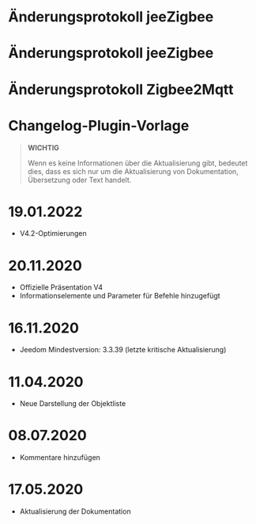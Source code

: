 # Änderungsprotokoll jeeZigbee

# Änderungsprotokoll jeeZigbee

# Änderungsprotokoll Zigbee2Mqtt

# Changelog-Plugin-Vorlage

>**WICHTIG**
>
>Wenn es keine Informationen über die Aktualisierung gibt, bedeutet dies, dass es sich nur um die Aktualisierung von Dokumentation, Übersetzung oder Text handelt.

# 19.01.2022

- V4.2-Optimierungen

# 20.11.2020

- Offizielle Präsentation V4
- Informationselemente und Parameter für Befehle hinzugefügt

# 16.11.2020

- Jeedom Mindestversion: 3.3.39 (letzte kritische Aktualisierung)

# 11.04.2020

- Neue Darstellung der Objektliste

# 08.07.2020

- Kommentare hinzufügen

# 17.05.2020

- Aktualisierung der Dokumentation
